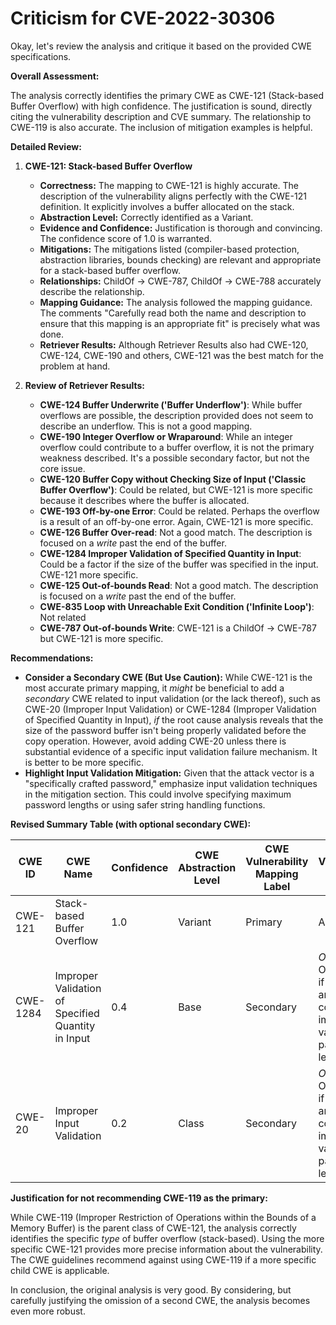 # Criticism for CVE-2022-30306

Okay, let's review the analysis and critique it based on the provided CWE specifications.

**Overall Assessment:**

The analysis correctly identifies the primary CWE as CWE-121 (Stack-based Buffer Overflow) with high confidence.  The justification is sound, directly citing the vulnerability description and CVE summary.  The relationship to CWE-119 is also accurate.  The inclusion of mitigation examples is helpful.

**Detailed Review:**

1.  **CWE-121: Stack-based Buffer Overflow**

    *   **Correctness:** The mapping to CWE-121 is highly accurate.  The description of the vulnerability aligns perfectly with the CWE-121 definition. It explicitly involves a buffer allocated on the stack.
    *   **Abstraction Level:** Correctly identified as a Variant.
    *   **Evidence and Confidence:** Justification is thorough and convincing.  The confidence score of 1.0 is warranted.
    *   **Mitigations:** The mitigations listed (compiler-based protection, abstraction libraries, bounds checking) are relevant and appropriate for a stack-based buffer overflow.
    *   **Relationships:** ChildOf -> CWE-787, ChildOf -> CWE-788 accurately describe the relationship.
    *   **Mapping Guidance:** The analysis followed the mapping guidance.  The comments "Carefully read both the name and description to ensure that this mapping is an appropriate fit" is precisely what was done.
    *   **Retriever Results:** Although Retriever Results also had CWE-120, CWE-124, CWE-190 and others, CWE-121 was the best match for the problem at hand.

2. **Review of Retriever Results:**
    *   **CWE-124 Buffer Underwrite ('Buffer Underflow')**: While buffer overflows are possible, the description provided does not seem to describe an underflow. This is not a good mapping.
    *   **CWE-190 Integer Overflow or Wraparound**: While an integer overflow could contribute to a buffer overflow, it is not the primary weakness described. It's a possible secondary factor, but not the core issue.
    *   **CWE-120 Buffer Copy without Checking Size of Input ('Classic Buffer Overflow')**: Could be related, but CWE-121 is more specific because it describes where the buffer is allocated.
    *   **CWE-193 Off-by-one Error**: Could be related. Perhaps the overflow is a result of an off-by-one error. Again, CWE-121 is more specific.
    *   **CWE-126 Buffer Over-read**: Not a good match. The description is focused on a *write* past the end of the buffer.
    *   **CWE-1284 Improper Validation of Specified Quantity in Input**: Could be a factor if the size of the buffer was specified in the input. CWE-121 more specific.
    *   **CWE-125 Out-of-bounds Read**: Not a good match. The description is focused on a *write* past the end of the buffer.
    *   **CWE-835 Loop with Unreachable Exit Condition ('Infinite Loop')**: Not related
    *   **CWE-787 Out-of-bounds Write**: CWE-121 is a ChildOf -> CWE-787 but CWE-121 is more specific.

**Recommendations:**

*   **Consider a Secondary CWE (But Use Caution):** While CWE-121 is the most accurate primary mapping, it *might* be beneficial to add a *secondary* CWE related to input validation (or the lack thereof), such as CWE-20 (Improper Input Validation) or CWE-1284 (Improper Validation of Specified Quantity in Input), *if* the root cause analysis reveals that the size of the password buffer isn't being properly validated before the copy operation.  However, avoid adding CWE-20 unless there is substantial evidence of a specific input validation failure mechanism. It is better to be more specific.
*   **Highlight Input Validation Mitigation:** Given that the attack vector is a "specifically crafted password," emphasize input validation techniques in the mitigation section.  This could involve specifying maximum password lengths or using safer string handling functions.

**Revised Summary Table (with optional secondary CWE):**

| CWE ID | CWE Name | Confidence | CWE Abstraction Level | CWE Vulnerability Mapping Label | CWE-Vulnerability Mapping Notes |
|---|---|---|---|---|---|
| CWE-121 | Stack-based Buffer Overflow | 1.0 | Variant | Primary | Allowed |
| CWE-1284 | Improper Validation of Specified Quantity in Input | 0.4 | Base | Secondary |  *Optional*. Only include if the analysis confirms improper validation of password length. |
| CWE-20 | Improper Input Validation | 0.2 | Class | Secondary |  *Optional*. Only include if the analysis confirms improper validation of password length. |

**Justification for not recommending CWE-119 as the primary:**

While CWE-119 (Improper Restriction of Operations within the Bounds of a Memory Buffer) is the parent class of CWE-121, the analysis correctly identifies the specific *type* of buffer overflow (stack-based).  Using the more specific CWE-121 provides more precise information about the vulnerability.  The CWE guidelines recommend against using CWE-119 if a more specific child CWE is applicable.

In conclusion, the original analysis is very good. By considering, but carefully justifying the omission of a second CWE, the analysis becomes even more robust.